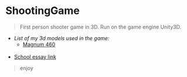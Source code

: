# ShootingGame

>First person shooter game in 3D. Run on the game engine Unity3D.

* *List of my 3d models used in the game:*
  * [Magnum 460](https://github.com/TheGoodFella/magnum460Blend)<br/><br/>
* [School essay link](http://tesine.marconirovereto.it/dettagli.html?2016.5BI.9)

>enjoy
